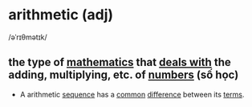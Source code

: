 # arithmetic (adj)

/əˈrɪθmətɪk/

## the type of [mathematics](../m/mathematics-n.md#the-study-of-numbers-and-shapes-toán-học-môn-toán) that [deals with]() the adding, multiplying, etc. of [numbers](../n/number-n.md#a-word-or-symbol-that-represents-an-amount-or-a-quantity-số) (số học)

- A arithmetic [sequence](../s/sequence-n.md#an-orderred-set-of-numbers-events-actions-etc-chuỗi-dãy) has a [common](../c/common-adj.md#shared-by-or-belonging-to-two-or-more-peoplethings-or-by-the-peoplethings-in-a-group-chung) [difference](../d/difference-n.md#the-amount-that-something-is-greater-or-smaller-than-something-else-hiệu) between its [terms](../t/term-n.md#each-of-the-various-parts-in-a-series-an-equation-etc-số-hạng).